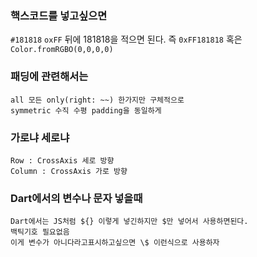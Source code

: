 

  ###  핵스코드를 넣고싶으면
`#181818`
`oxFF` 뒤에 181818을 적으면 된다. 즉 `0xFF181818`
혹은 `Color.fromRGBO(0,0,0,0)`


### 패딩에 관련해서는
    all 모든 only(right: ~~) 한가지만 구체적으로 
    symmetric 수직 수평 padding을 동일하게

### 가로냐 세로냐
    Row : CrossAxis 세로 방향
    Column : CrossAxis 가로 방향

### Dart에서의 변수나 문자 넣을때
    
    Dart에서는 JS처럼 ${} 이렇게 넣긴하지만 $만 넣어서 사용하면된다.
    백틱기호 필요없음
    이게 변수가 아니다라고표시하고싶으면 \$ 이런식으로 사용하자


